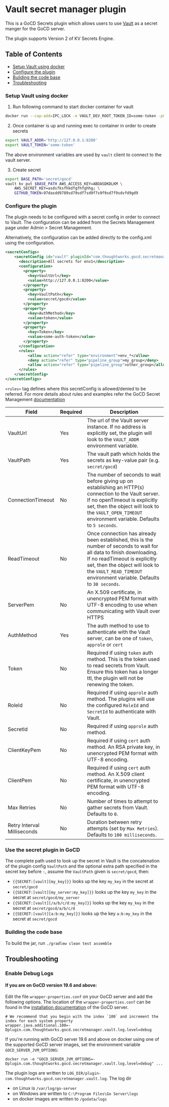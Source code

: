 # Vault secret manager plugin
This is a GoCD Secrets plugin which allows users to use [Vault](https://learn.hashicorp.com/vault/) as a secret manger for the GoCD server.

The plugin supports Version 2 of KV Secrets Engine.

## Table of Contents
* [Setup Vault using docker](#setup-vault-using-docker)
* [Configure the plugin](#configure-the-plugin)
* [Building the code base](#building-the-code-base)
* [Troubleshooting](#troubleshooting)

### Setup Vault using docker
1. Run following command to start docker container for vault
```bash
docker run --cap-add=IPC_LOCK -e VAULT_DEV_ROOT_TOKEN_ID=some-token -p8200:8200  -d --name=dev-vault vault:latest
```

2. Once container is up and running exec to container in order to create secrets

```bash
export VAULT_ADDR='http://127.0.0.1:8200'
export VAULT_TOKEN='some-token'
```

The above environment variables are used by `vault` client to connect to the vault server.

3. Create secret

```bash
export BASE_PATH='secret/gocd'
vault kv put $BASE_PATH AWS_ACCESS_KEY=ABDASDKDLKM \
    AWS_SECRET_KEY=asdsfksfhkdfgfhfghhg; \
    GITHUB_TOKEN=97dasdd9789sd79sdf7sd9f7s9f9sd7f9sdvfd9gd9
```

### Configure the plugin
The plugin needs to be configured with a secret config in order to connect to Vault. The configuration can be added from
the Secrets Management page under Admin > Secret Management.

Alternatively, the configuration can be added directly to the config.xml using the <secretConfig> configuration.

```xml
<secretConfigs>
    <secretConfig id="vault" pluginId="com.thoughtworks.gocd.secretmanager.vault">
      <description>All secrets for env1</description>
      <configuration>
        <property>
          <key>VaultUrl</key>
          <value>http://127.0.0.1:8200</value>
        </property>
        <property>
          <key>VaultPath</key>
          <value>secret/gocd</value>
        </property>
        <property>
          <key>AuthMethod</key>
          <value>token</value>
        </property>
        <property>
          <key>Token</key>
          <value>some-auth-token</value>
        </property>
      </configuration>
      <rules>
          <allow action="refer" type="environment">env_*</allow>
          <deny action="refer" type="pipeline_group">my_group</deny>
          <allow action="refer" type="pipeline_group">other_group</allow>
      </rules>
    </secretConfig>
</secretConfigs>
```

`<rules>` tag defines where this secretConfig is allowed/denied to be referred. For more details about rules and examples refer the GoCD Secret Management [documentation](https://docs.gocd.org/current/configuration/secrets_management.html)


| Field                       | Required | Description                                                                                                                                                                                                                                                        |
|-----------------------------|----------|--------------------------------------------------------------------------------------------------------------------------------------------------------------------------------------------------------------------------------------------------------------------|
| VaultUrl                    | Yes      | The url of the Vault server instance. If no address is explicitly set, the plugin will look to the `VAULT_ADDR` environment variable.                                                                                                                              |
| VaultPath                   | Yes      | The vault path which holds the secrets as key-value pair (e.g. `secret/gocd`)                                                                                                                                                                                      |
| ConnectionTimeout           | No       | The number of seconds to wait before giving up on establishing an HTTP(s) connection to the Vault server. If no openTimeout is explicitly set, then the object will look to the `VAULT_OPEN_TIMEOUT` environment variable. Defaults to `5 seconds`.                |
| ReadTimeout                 | No       | Once connection has already been established, this is the number of seconds to wait for all data to finish downloading. If no readTimeout is explicitly set, then the object will look to the `VAULT_READ_TIMEOUT` environment variable. Defaults to `30 seconds`. |
| ServerPem                   | No       | An X.509 certificate, in unencrypted PEM format with UTF-8 encoding to use when communicating with Vault over HTTPS                                                                                                                                                |
| AuthMethod                  | Yes      | The auth method to use to authenticate with the Vault server, can be one of `token`, `approle` or `cert`                                                                                                                                                           |
| Token                       | No       | Required if using `token` auth method. This is the token used to read secrets from Vault. Ensure this token has a longer ttl, the plugin will not be renewing the token.                                                                                           |
| RoleId                      | No       | Required if using `approle` auth method. The plugins will use the configured `RoleId` and `SecretId` to authenticate with Vault.                                                                                                                                   |
| SecretId                    | No       | Required if using `approle` auth method.                                                                                                                                                                                                                           |
| ClientKeyPem                | No       | Required if using `cert` auth method. An RSA private key, in unencrypted PEM format with UTF-8 encoding.                                                                                                                                                           |
| ClientPem                   | No       | Required if using `cert` auth method. An X.509 client certificate, in unencrypted PEM format with UTF-8 encoding.                                                                                                                                                  |
| Max Retries                 | No       | Number of times to attempt to gather secrets from Vault. Defaults to `0`.                                                                                                                                                                                          |
| Retry Interval Milliseconds | No       | Duration between retry attempts (set by `Max Retries`). Defaults to `100 milliseconds`.                                                                                                                                                                            |

### Use the secret plugin in GoCD
The complete path used to look up the secret in Vault is the concatenation of the plugin config `VaultPath`
and the optional extra path specified in the secret key before `:`, assume the `VaultPath` given is `secret/gocd`, then:
* `{{SECRET:[vault][my_key]}}` looks up the key `my_key` in the secret at `secret/gocd`
* `{{SECRET:[vault][my_server:my_key]}}` looks up the key `my_key` in the secret at `secret/gocd/my_server`
* `{{SECRET:[vault][/a/b/c/d:my_key]}}` looks up the key `my_key` in the secret at `secret/gocd/a/b/c/d`
* `{{SECRET:[vault][a:b:my_key]}}` looks up the key `a:b:my_key` in the secret at `secret/gocd`

### Building the code base
To build the jar, run `./gradlew clean test assemble`

## Troubleshooting

### Enable Debug Logs

#### If you are on GoCD version 19.6 and above:

Edit the file `wrapper-properties.conf` on your GoCD server and add the following options. The location of the `wrapper-properties.conf` can be found in the [installation documentation](https://docs.gocd.org/current/installation/installing_go_server.html) of the GoCD server.

```properties
# We recommend that you begin with the index `100` and increment the index for each system property
wrapper.java.additional.100=-Dplugin.com.thoughtworks.gocd.secretmanager.vault.log.level=debug
```

If you're running with GoCD server 19.6 and above on docker using one of the supported GoCD server images, set the environment variable `GOCD_SERVER_JVM_OPTIONS`:

```shell
docker run -e "GOCD_SERVER_JVM_OPTIONS=-Dplugin.com.thoughtworks.gocd.secretmanager.vault.log.level=debug" ...
```

The plugin logs are written to `LOG_DIR/plugin-com.thoughtworks.gocd.secretmanager.vault.log`. The log dir 
- on Linux is `/var/log/go-server`
- on Windows are written to `C:\Program Files\Go Server\logs` 
- on docker images are written to `/godata/logs`
